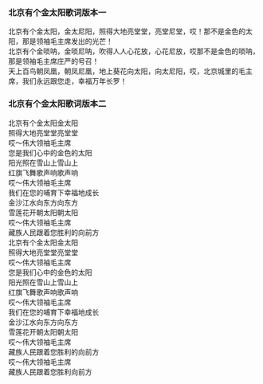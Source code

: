 

### 北京有个金太阳歌词版本一

北京有个金太阳，金太尼阳，照得大地亮堂堂，亮堂尼堂，哎！那不是金色的太阳，那是领袖毛主席发出的光芒！  
北京有个金唢呐，金唢尼呐，吹得人人心花放，心花尼放，哎那不是金色的唢呐，那是领袖毛主席庄严的号召！  
天上百鸟朝凤凰，朝凤尼凰，地上葵花向太阳，向太尼阳，哎，北京城里的毛主席，我们永远跟您走，幸福万年长罗！  

### 北京有个金太阳歌词版本二

北京有个金太阳金太阳  
照得大地亮堂堂亮堂堂  
哎～伟大领袖毛主席  
您是我们心中的金色的太阳  
阳光照在雪山上雪山上  
红旗飞舞歌声响歌声响  
哎～伟大领袖毛主席  
我们在您的哺育下幸福地成长  
金沙江水向东方向东方  
雪莲花开朝太阳朝太阳  
哎～伟大领袖毛主席  
藏族人民跟着您胜利的向前方  
北京有个金太阳金太阳  
照得大地亮堂堂亮堂堂  
哎～伟大领袖毛主席  
您是我们心中的金色的太阳  
阳光照在雪山上雪山上  
红旗飞舞歌声响歌声响  
哎～伟大领袖毛主席  
我们在您的哺育下幸福地成长  
金沙江水向东方向东方  
雪莲花开朝太阳朝太阳  
哎～伟大领袖毛主席  
藏族人民跟着您胜利的向前方  
哎～伟大领袖毛主席  
藏族人民跟着您胜利向前方

